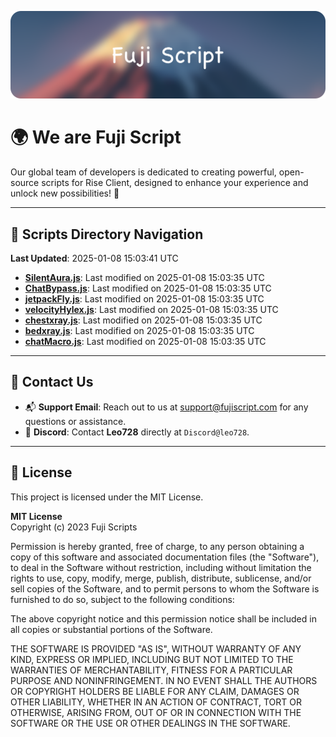 ![Banner](.github/b.webp)

# 🌍 **We are Fuji Script**

Our global team of developers is dedicated to creating powerful, open-source scripts for Rise Client, designed to enhance your experience and unlock new possibilities! 🌟

---
<!-- SCRIPTS_NAVIGATION_START -->
## 📂 **Scripts Directory Navigation**

**Last Updated**: 2025-01-08 15:03:41 UTC

- **[SilentAura.js](scripts/SilentAura.js)**: Last modified on 2025-01-08 15:03:35 UTC
- **[ChatBypass.js](scripts/ChatBypass.js)**: Last modified on 2025-01-08 15:03:35 UTC
- **[jetpackFly.js](scripts/jetpackFly.js)**: Last modified on 2025-01-08 15:03:35 UTC
- **[velocityHylex.js](scripts/velocityHylex.js)**: Last modified on 2025-01-08 15:03:35 UTC
- **[chestxray.js](scripts/chestxray.js)**: Last modified on 2025-01-08 15:03:35 UTC
- **[bedxray.js](scripts/bedxray.js)**: Last modified on 2025-01-08 15:03:35 UTC
- **[chatMacro.js](scripts/chatMacro.js)**: Last modified on 2025-01-08 15:03:35 UTC

<!-- SCRIPTS_NAVIGATION_END -->

---

## 💬 **Contact Us**  
- 📬 **Support Email**: Reach out to us at [support@fujiscript.com](mailto:support@fujiscript.com) for any questions or assistance.  
- 💬 **Discord**: Contact **Leo728** directly at `Discord@leo728`.

---

## 📜 **License**

This project is licensed under the MIT License.  

**MIT License**  
Copyright (c) 2023 Fuji Scripts  

Permission is hereby granted, free of charge, to any person obtaining a copy of this software and associated documentation files (the "Software"), to deal in the Software without restriction, including without limitation the rights to use, copy, modify, merge, publish, distribute, sublicense, and/or sell copies of the Software, and to permit persons to whom the Software is furnished to do so, subject to the following conditions:  

The above copyright notice and this permission notice shall be included in all copies or substantial portions of the Software.  

THE SOFTWARE IS PROVIDED "AS IS", WITHOUT WARRANTY OF ANY KIND, EXPRESS OR IMPLIED, INCLUDING BUT NOT LIMITED TO THE WARRANTIES OF MERCHANTABILITY, FITNESS FOR A PARTICULAR PURPOSE AND NONINFRINGEMENT. IN NO EVENT SHALL THE AUTHORS OR COPYRIGHT HOLDERS BE LIABLE FOR ANY CLAIM, DAMAGES OR OTHER LIABILITY, WHETHER IN AN ACTION OF CONTRACT, TORT OR OTHERWISE, ARISING FROM, OUT OF OR IN CONNECTION WITH THE SOFTWARE OR THE USE OR OTHER DEALINGS IN THE SOFTWARE.  
